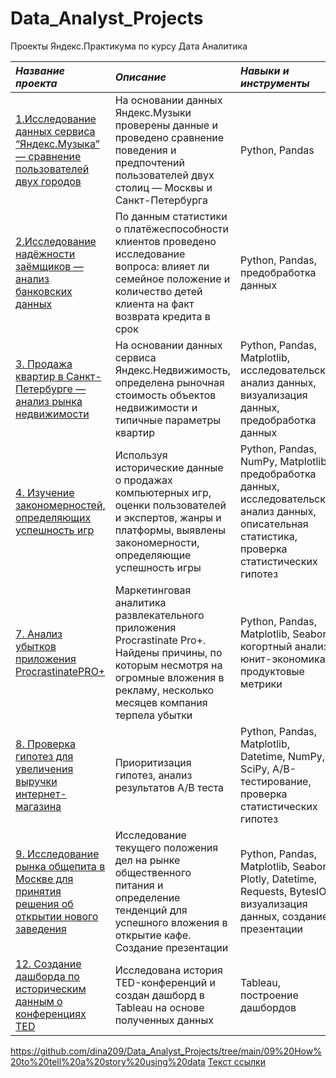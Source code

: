 # Data_Analyst_Projects
Проекты Яндекс.Практикумa  по курсу Дата Аналитика 


| *Название проекта*            | *Описание*                   | *Навыки и инструменты*       |
| :---------------------------  | :--------------------------- | :--------------------------- |
|[1.Исследование данных сервиса “Яндекс.Музыка” — сравнение пользователей двух городов](https://github.com/dina209/Data_Analyst_Projects/tree/main/01%20Basic%20Python "Заголовок ссылки")| На основании данных Яндекс.Музыки проверены данные и проведено сравнение поведения и предпочтений пользователей двух столиц — Москвы и Санкт-Петербурга |Python, Pandas |
|[2.Исследование надёжности заёмщиков — анализ банковских данных](https://github.com/dina209/Data_Analyst_Projects/tree/main/02%20Data%20preprocessing "Заголовок ссылки")|По данным статистики о платёжеспособности клиентов проведено исследование вопроса: влияет ли семейное положение и количество детей клиента на факт возврата кредита в срок|Python,   Pandas, предобработка данных| 
|[3. Продажа квартир в Санкт-Петербурге — анализ рынка недвижимости](https://github.com/dina209/Data_Analyst_Projects/tree/main/03%20Exploratory%20data%20analysis "Заголовок ссылки")| На основании данных сервиса Яндекс.Недвижимость, определена рыночная стоимость объектов недвижимости и типичные параметры квартир | Python,   Pandas,  Matplotlib, исследовательский анализ данных,  визуализация данных, предобработка данных |
| [4. Изучение закономерностей, определяющих успешность игр](https://github.com/dina209/Data_Analyst_Projects/tree/main/04%20Gaming_platforms "Заголовок ссылки")|Используя исторические данные о продажах компьютерных игр, оценки пользователей и экспертов, жанры и платформы, выявлены закономерности, определяющие успешность игры| Python, Pandas, NumPy, Matplotlib, предобработка данных, исследовательский анализ данных, описательная статистика, проверка статистических гипотез |
| [7. Анализ убытков приложения ProcrastinatePRO+ ](https://github.com/dina209/Data_Analyst_Projects/tree/main/07%20Business_indicators_analysis "Заголовок ссылки") |Маркетинговая аналитика развлекательного приложения Procrastinate Pro+. Найдены причины, по которым несмотря на огромные вложения в рекламу, несколько месяцев компания терпела убытки | Python,  Pandas,  Matplotlib, Seaborn, когортный анализ,  юнит-экономика,  продуктовые метрики |
|[8. Проверка гипотез для увеличения выручки интернет-магазина](https://github.com/dina209/Data_Analyst_Projects/tree/main/08%20Data-driven%20business%20decision%20making "Заголовок ссылки")| Приоритизация гипотез, анализ результатов А/В теста | Python, Pandas, Matplotlib, Datetime, NumPy, SciPy, А/В-тестирование, проверка статистических гипотез |
|[9. Исследование рынка общепита в Москве для принятия решения об открытии нового заведения](https://github.com/dina209/Data_Analyst_Projects/tree/main/09%20How%20to%20tell%20a%20story%20using%20data "Заголовок ссылки")| Исследование текущего положения дел на рынке общественного питания и определение тенденций для успешного вложения в открытие кафе. Создание презентации| Python, Pandas, Matplotlib, Seaborn, Plotly, Datetime, Requests, BytesIO, визуализация данных, создание презентации |
| [12. Создание дашборда по историческим данным о конференциях TED](https://github.com/dina209/Data_Analyst_Projects/tree/main/Tableau_project "Заголовок ссылки")| Исследована история TED-конференций и создан дашборд в Tableau на основе полученных данных| Tableau, построение дашбордов | 





https://github.com/dina209/Data_Analyst_Projects/tree/main/09%20How%20to%20tell%20a%20story%20using%20data
[Текст ссылки](адрес://ссылки.здесь "Заголовок ссылки")

























